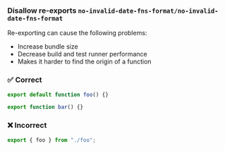 ### Disallow re-exports `no-invalid-date-fns-format/no-invalid-date-fns-format`

Re-exporting can cause the following problems:

- Increase bundle size
- Decrease build and test runner performance
- Makes it harder to find the origin of a function

### ✅ Correct

```ts
export default function foo() {}

export function bar() {}
```

### ❌ Incorrect

```ts
export { foo } from "./foo";
```
